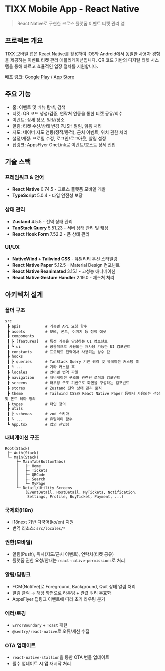 # TIXX Mobile App - React Native

> React Native로 구현한 크로스 플랫폼 이벤트 티켓 관리 앱

## 프로젝트 개요

TIXX 모바일 앱은 React Native를 활용하여 iOS와 Android에서 동일한 사용자 경험을 제공하는 이벤트 티켓 관리 애플리케이션입니다. QR 코드 기반의 디지털 티켓 시스템을 통해 빠르고 효율적인 입장 절차를 지원합니다.

배포 링크: [Google Play](https://play.google.com/store/apps/details?id=com.tixx.mobile&pli=1) / [App Store](https://apps.apple.com/kr/app/tixx/id6737306169)


## 주요 기능

- 홈: 이벤트 및 베뉴 탐색, 검색
- 티켓: QR 코드 생성/검증, 연락처 연동을 통한 티켓 공유/회수
- 이벤트: 상세 정보, 일정/장소
- 알림: 티켓 수신/상태 변경 PUSH 알림, 읽음 처리
- 지도: 네이버 지도 연동(정적/동적), 근처 이벤트, 위치 권한 처리
- 설정/계정: 프로필 수정, 로그인/로그아웃, 알림 설정
- 딥링크: AppsFlyer OneLink로 이벤트/호스트 상세 진입

## 기술 스택

### 프레임워크 & 언어
- **React Native** 0.74.5 - 크로스 플랫폼 모바일 개발
- **TypeScript** 5.0.4 - 타입 안전성 보장

### 상태 관리
- **Zustand** 4.5.5 - 전역 상태 관리
- **TanStack Query** 5.51.23 - 서버 상태 관리 및 캐싱
- **React Hook Form** 7.52.2 - 폼 상태 관리

### UI/UX
- **NativeWind + Tailwind CSS** - 유틸리티 우선 스타일링
- **React Native Paper** 5.12.5 - Material Design 컴포넌트
- **React Native Reanimated** 3.15.1 - 고성능 애니메이션
- **React Native Gesture Handler** 2.19.0 - 제스처 처리

## 아키텍처 설계

### 폴더 구조
```
src
 ┣ apis           # 기능별 API 요청 함수
 ┣ assets         # SVG, 폰트, 이미지 등 정적 에셋
 ┣ components  
 ┃ ┣ [features]   # 특정 기능을 담당하는 UI 컴포넌트
 ┃ ┗ ui           # 공통적으로 사용되는 재사용 가능한 UI 컴포넌트
 ┣ constants      # 프로젝트 전역에서 사용되는 상수 값
 ┣ hooks 
 ┃ ┣ queries      # TanStack Query 기반 쿼리 및 뮤테이션 커스텀 훅
 ┃ ┗ ...          # 기타 커스텀 훅
 ┣ locales        # 언어별 번역 파일
 ┣ navigation     # 내비게이션 구조와 관련된 로직과 컴포넌트
 ┣ screens        # 라우팅 구조 기반으로 화면을 구성하는 컴포넌트
 ┣ stores         # Zustand 전역 상태 관리 로직
 ┣ theme          # Tailwind CSS와 React Native Paper 등에서 사용되는 색상 및 폰트 테마 정의
 ┣ types          # 타입 정의
 ┣ utils          
 ┃ ┣ schemas      # zod 스키마
 ┃ ┗ ...          # 유틸리티 함수
 ┗ App.tsx        # 앱의 진입점
```

### 내비게이션 구조
```
Root(Stack)
 ├─ Auth(Stack)
 └─ Main(Stack)
     ├─ MainTab(BottomTabs)
     │   ├─ Home
     │   ├─ Tickets
     │   ├─ QRCode
     │   ├─ Search
     │   └─ MyPage
     └─ Detail/Utility Screens
         (EventDetail, HostDetail, MyTickets, Notification,
          Settings, Profile, BuyTicket, Payment, ...)
```

### 국제화(i18n)
- i18next 기반 다국어(ko/en) 지원
- 번역 리소스: `src/locales/*`

### 권한(모바일)
- 알림(Push), 위치(지도/근처 이벤트), 연락처(티켓 공유)
- 플랫폼 권한 요청/안내는 `react-native-permissions`로 처리

### 알림/딥링크
- FCM(Notifee)로 Foreground, Background, Quit 상태 알림 처리
- 알림 클릭 → 해당 화면으로 라우팅 + 관련 쿼리 무효화
- AppsFlyer 딥링크 이벤트에 따라 초기 라우팅 분기

### 에러/로깅
- `ErrorBoundary` + `Toast` 패턴
- `@sentry/react-native`로 오류/세션 수집

### OTA 업데이트
- `react-native-stallion`을 통한 OTA 번들 업데이트
- 필수 업데이트 시 앱 재시작 처리
